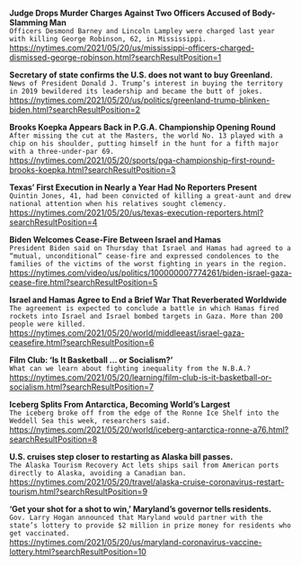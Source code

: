 **Judge Drops Murder Charges Against Two Officers Accused of Body-Slamming Man**\
`Officers Desmond Barney and Lincoln Lampley were charged last year with killing George Robinson, 62, in Mississippi.`\
https://nytimes.com/2021/05/20/us/mississippi-officers-charged-dismissed-george-robinson.html?searchResultPosition=1

**Secretary of state confirms the U.S. does not want to buy Greenland.**\
`News of President Donald J. Trump’s interest in buying the territory in 2019 bewildered its leadership and became the butt of jokes.`\
https://nytimes.com/2021/05/20/us/politics/greenland-trump-blinken-biden.html?searchResultPosition=2

**Brooks Koepka Appears Back in P.G.A. Championship Opening Round**\
`After missing the cut at the Masters, the world No. 13 played with a chip on his shoulder, putting himself in the hunt for a fifth major with a three-under-par 69.`\
https://nytimes.com/2021/05/20/sports/pga-championship-first-round-brooks-koepka.html?searchResultPosition=3

**Texas’ First Execution in Nearly a Year Had No Reporters Present**\
`Quintin Jones, 41, had been convicted of killing a great-aunt and drew national attention when his relatives sought clemency.`\
https://nytimes.com/2021/05/20/us/texas-execution-reporters.html?searchResultPosition=4

**Biden Welcomes Cease-Fire Between Israel and Hamas**\
`President Biden said on Thursday that Israel and Hamas had agreed to a “mutual, unconditional” cease-fire and expressed condolences to the families of the victims of the worst fighting in years in the region.`\
https://nytimes.com/video/us/politics/100000007774261/biden-israel-gaza-cease-fire.html?searchResultPosition=5

**Israel and Hamas Agree to End a Brief War That Reverberated Worldwide**\
`The agreement is expected to conclude a battle in which Hamas fired rockets into Israel and Israel bombed targets in Gaza. More than 200 people were killed.`\
https://nytimes.com/2021/05/20/world/middleeast/israel-gaza-ceasefire.html?searchResultPosition=6

**Film Club: ‘Is It Basketball … or Socialism?’**\
`What can we learn about fighting inequality from the N.B.A.?`\
https://nytimes.com/2021/05/20/learning/film-club-is-it-basketball-or-socialism.html?searchResultPosition=7

**Iceberg Splits From Antarctica, Becoming World’s Largest**\
`The iceberg broke off from the edge of the Ronne Ice Shelf into the Weddell Sea this week, researchers said.`\
https://nytimes.com/2021/05/20/world/iceberg-antarctica-ronne-a76.html?searchResultPosition=8

**U.S. cruises step closer to restarting as Alaska bill passes.**\
`The Alaska Tourism Recovery Act lets ships sail from American ports directly to Alaska, avoiding a Canadian ban.`\
https://nytimes.com/2021/05/20/travel/alaska-cruise-coronavirus-restart-tourism.html?searchResultPosition=9

**‘Get your shot for a shot to win,’ Maryland’s governor tells residents.**\
`Gov. Larry Hogan announced that Maryland would partner with the state’s lottery to provide $2 million in prize money for residents who get vaccinated.`\
https://nytimes.com/2021/05/20/us/maryland-coronavirus-vaccine-lottery.html?searchResultPosition=10

